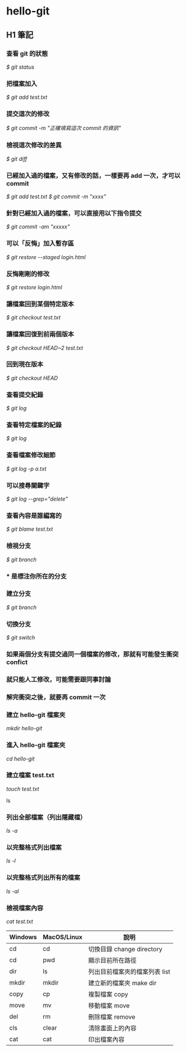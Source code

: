 # hello-git
## H1 筆記
### 查看 git 的狀態
*$ git status*

### 把檔案加入
*$ git add test.txt*

### 提交這次的修改
*$ git commit -m "正確填寫這次 commit 的資訊"*

### 檢視這次修改的差異
*$ git diff*

### 已經加入過的檔案，又有修改的話，一樣要再 add 一次，才可以 commit
*$ git add test.txt*
*$ git commit -m "xxxx"*
### 針對已經加入過的檔案，可以直接用以下指令提交
*$ git commit -am "xxxxx"*

### 可以「反悔」加入暫存區
*$ git restore --staged login.html*

### 反悔剛剛的修改
*$ git restore login.html*

### 讓檔案回到某個特定版本
*$ git checkout <commit> test.txt*

### 讓檔案回復到前兩個版本
*$ git checkout HEAD~2 test.txt*
### 回到現在版本
*$ git checkout HEAD*
  ### 查看提交紀錄
*$ git log*

### 查看特定檔案的紀錄
*$ git log <file>*

### 查看檔案修改細節
*$ git log -p a.txt*

### 可以搜尋關鍵字
*$ git log --grep="delete"*

### 查看內容是誰編寫的
*$ git blame test.txt*
  ### 檢視分支
*$ git branch*

### * 是標注你所在的分支

### 建立分支 
*$ git branch <branch-name>*

### 切換分支
*$ git switch <branch-name>*


### 如果兩個分支有提交過同一個檔案的修改，那就有可能發生衝突 confict
### 就只能人工修改，可能需要跟同事討論
### 解完衝突之後，就要再 commit 一次
### 建立 hello-git 檔案夾
*mkdir hello-git*
### 進入 hello-git 檔案夾
*cd hello-git*
### 建立檔案 test.txt
*touch test.txt*

ls
### 列出全部檔案（列出隱藏檔）
*ls -a*
### 以完整格式列出檔案
*ls -l*
### 以完整格式列出所有的檔案
*ls -al*

### 檢視檔案內容
*cat test.txt*
  
  
Windows | MacOS/Linux | 說明
 --- | --- | ---  
 cd |	cd |	切換目錄 change directory
 cd |	pwd |	顯示目前所在路徑
dir |	ls|	列出目前檔案夾的檔案列表 list
mkdir |	mkdir |	建立新的檔案夾 make dir
copy |	cp |	複製檔案 copy
move |	mv |	移動檔案 move
del |	rm |	刪除檔案 remove
cls |	clear |	清除畫面上的內容
cat |	cat |	印出檔案內容
  
 
